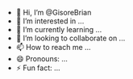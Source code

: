 - 👋 Hi, I’m @GisoreBrian
- 👀 I’m interested in ...
- 🌱 I’m currently learning ...
- 💞️ I’m looking to collaborate on ...
- 📫 How to reach me ...
- 😄 Pronouns: ...
- ⚡ Fun fact: ...

<!---
GisoreBrian/GisoreBrian is a ✨ special ✨ repository because its `README.md` (this file) appears on your GitHub profile.
You can click the Preview link to take a look at your changes.
--->
